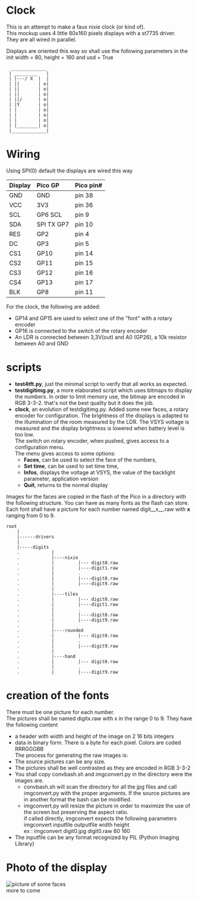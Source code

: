 # Clock

This is an attempt to make a faux nixie clock (or kind of).  
This mockup uses 4 little 80x160 pixels displays with a st7735 driver.  
They are all wired in parallel.

 Displays are oriented this way so shall use the following parameters in the init
  width = 80, height = 160 and usd = True
```
  _____________
 | _________   |
 | |---/ X  |  |
 | ||       | o|
 | ||       | o|
 | ||       | o|
 | ||/      | o|
 | |Y       | o|
 | |        | o|
 | |        | o|
 | |        | o|
 | |________| o|
 |_____________|
```

# Wiring

 Using SPI(0) default the displays are wired this way  

| Display | Pico GP    | Pico pin# |
| :--- | :--- | :--- |
|   GND   | GND        | pin 38    | 
|   VCC   | 3V3        | pin 36    |
|   SCL   | GP6 SCL    | pin 9     | 
|   SDA   | SPI TX GP7 | pin 10    | 
|   RES   | GP2        | pin 4     | 
|    DC   | GP3        | pin 5     | 
|   CS1   | GP10       | pin 14    | 
|   CS2   | GP11       | pin 15    | 
|   CS3   | GP12       | pin 16    | 
|   CS4   | GP13       | pin 17    | 
|   BLK   | GP8        | pin 11    |

For the clock, the following are added:
- GP14 and GP15 are used to select one of the "font" with a rotary encoder
- GP16 is connected to the switch of the rotary encoder
- An LDR is connected between 3,3V(out) and A0 (GP26), a 10k resistor between A0 and GND


# scripts
* **test4tft.py**, just the minimal script to verify that all works as expected.  
* **testdigitimg.py**, a more elaborated script which uses bitmaps to display the numbers. In order to limit memory use, the bitmap are encoded in RGB 3-3-2. that's not the best quality but it does the job.  
* **clock**, an evolution of testdigitimg.py. Added some new faces, a rotary encoder for configuration. The brightness of the displays is adapted to the illumination of the room measured by the LDR. The VSYS voltage is measured and the display brightness is lowered when battery level is too low.  
The switch on rotary encoder, when pushed, gives access to a configuration menu.  
The menu gives access to some options:  
    - **Faces**, can be used to select the face of the numbers,
    - **Set time**, can be used to set time time,
    - **Infos**, displays the voltage at VSYS, the value of the backlight parameter, application version
    - **Quit**, returns to the normal display

Images for the faces are copied in the flash of the Pico in a directory with the following structure. You can have as many fonts as the flash can store. Each font shall have a picture for each number named digit__x__.raw with __x__ ranging from 0 to 9.  
```
root
    |
    |------drivers 
    |
    |-----digits
    .            |
    .            |----nixie
    .            |         |--- digit0.raw
    .            |         |----digit1.raw
    .            |         .
    .            |         |----digit8.raw
    .            |         |----digit9.raw
    .            |
    .            |----tiles
    .            |         |--- digit0.raw
    .            |         |----digit1.raw
    .            |         .
    .            |         |----digit8.raw
    .            |         |----digit9.raw
    .            |
    .            |----rounded
    .            |         |--- digit0.raw
    .            |         .
    .            |         |----digit9.raw
    .            |
    .            |----hand
    .            |         |--- digit0.raw
    .            |         .
    .            |         |----digit9.raw
```

# creation of the fonts

There must be one picture for each number.  
The pictures shall be named digitx.raw with x in the range 0 to 9. They have the following content  
* a header with width and height of the image on 2 16 bits integers
* data in binary form. There is a byte for each pixel. Colors are coded RRRGGGBB  
The process for generating the raw images is:  
* The source pictures can be any size.  
* The pictures shall be well contrasted as they are encoded in RGB 3-3-2
* You shall copy convbash.sh and imgconvert.py in the directory were the images are.  
  * convbash.sh will scan the directory for all the jpg files and call imgconvert.py with the proper arguments. If the source pictures are in another format the bash can be modified.  
  * imgconvert.py will resize the picture in order to maximize the use of the screen but preserving the aspect ratio.  
if called directly, imgconvert expects the following parameters  
imgconvert inputfile outputfile width height  
ex : imgconvert digit0.jpg digit0.raw 80 160  
* The inputfile can be any format recognized by PIL (Python Imaging Library)  

# Photo of the display
![picture of some faces](clockfaces2.jpg)  
more to come
